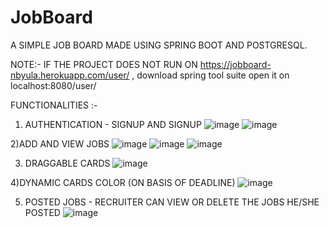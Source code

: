 # JobBoard

A SIMPLE JOB BOARD MADE USING SPRING BOOT AND POSTGRESQL.

NOTE:- IF THE PROJECT DOES NOT RUN ON https://jobboard-nbyula.herokuapp.com/user/ , download spring tool suite open it on localhost:8080/user/

FUNCTIONALITIES :- 

1) AUTHENTICATION - SIGNUP AND SIGNUP
![image](https://user-images.githubusercontent.com/84912943/195989652-d319f814-8382-45bf-9b8b-fff5092e7a9f.png)
![image](https://user-images.githubusercontent.com/84912943/195989695-c44b66c2-11ff-4ea4-8c29-fbc3dfa13cb9.png)

2)ADD AND VIEW JOBS
![image](https://user-images.githubusercontent.com/84912943/195989741-c1b1aa5a-0e51-40dc-9628-89db2cc3dd15.png)
![image](https://user-images.githubusercontent.com/84912943/195989745-a4dc3cdd-183a-451d-96c3-879bc763cae6.png)
![image](https://user-images.githubusercontent.com/84912943/195989756-110e3e1c-226f-4394-890e-aab342bc862c.png)

3) DRAGGABLE CARDS
  ![image](https://user-images.githubusercontent.com/84912943/195989846-3c645705-ae4e-4f81-ab7f-d497e1cbc43c.png)

4)DYNAMIC CARDS COLOR (ON BASIS OF DEADLINE)
![image](https://user-images.githubusercontent.com/84912943/195989887-ae0e9b5d-4b95-4bf5-bdbb-5a17bab246af.png)

5) POSTED JOBS - RECRUITER CAN VIEW OR DELETE THE JOBS HE/SHE POSTED 
![image](https://user-images.githubusercontent.com/84912943/195989930-c04fdd4a-0180-4211-8751-c088f8e0df7d.png)

